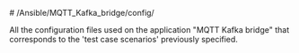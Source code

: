 # /Ansible/MQTT_Kafka_bridge/config/

All the configuration files used on the application "MQTT Kafka bridge" that corresponds to the 'test case scenarios' previously specified.

